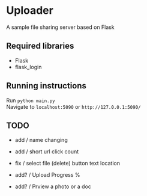 # Uploader
A sample file sharing server based on Flask

## Required libraries 
* Flask
* flask_login

## Running instructions
Run `python main.py`<br>
Navigate to `localhost:5090` or `http://127.0.0.1:5090/`


## TODO

* add / name changing
* add / short url click count
* fix / select file (delete) button text location

* add? / Upload  Progress %
* add? / Prview a photo or a doc